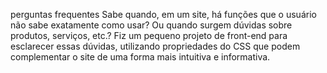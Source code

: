 perguntas frequentes
Sabe quando, em um site, há funções que o usuário não sabe exatamente como usar? Ou quando surgem dúvidas sobre produtos, serviços, etc.? Fiz um pequeno projeto de front-end para esclarecer essas dúvidas, utilizando propriedades do CSS que podem complementar o site de uma forma mais intuitiva e informativa.
